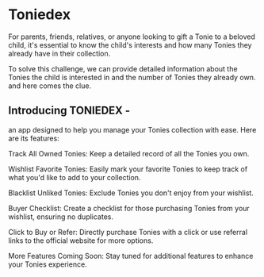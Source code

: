 # Toniedex
For parents, friends, relatives, or anyone looking to gift a Tonie to a beloved child, it's essential to know the child's 
interests and how many Tonies they already have in their collection.

To solve this challenge, we can provide detailed information about the Tonies the child is interested in and the number of Tonies they already own.
and here comes the clue.

<h2>Introducing TONIEDEX -</h2>
an app designed to help you manage your Tonies collection with ease. Here are its features:

Track All Owned Tonies: Keep a detailed record of all the Tonies you own.

Wishlist Favorite Tonies: Easily mark your favorite Tonies to keep track of what you'd like to add to your collection.

Blacklist Unliked Tonies: Exclude Tonies you don't enjoy from your wishlist.

Buyer Checklist: Create a checklist for those purchasing Tonies from your wishlist, ensuring no duplicates.

Click to Buy or Refer: Directly purchase Tonies with a click or use referral links to the official website for more options.

More Features Coming Soon: Stay tuned for additional features to enhance your Tonies experience.
